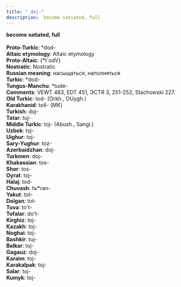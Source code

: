 ```yaml
---
title: " doj-"
description:  become satiated, full
---
```

<strong> become satiated, full</strong><br><br>
<strong>Proto-Turkic</strong>:  *dod-<br>
<strong>Altaic etymology</strong>:  Altaic etymology<br>
<strong> Proto-Altaic</strong>:  {*t`odV}<br>
<strong>Nostratic</strong>:  Nostratic<br>
<strong>Russian meaning</strong>:  насыщаться, наполняться<br>
<strong>Turkic</strong>:  *dod-<br>
<strong>Tungus-Manchu</strong>:  *tude-<br>
<strong>Comments</strong>:  VEWT 483, EDT 451, ЭСТЯ 3, 251-252, Stachowski 227.<br>
<strong>Old Turkic</strong>:  tod- (Orkh., OUygh.)<br>
<strong>Karakhanid</strong>:  toδ- (MK)<br>
<strong>Turkish</strong>:  doj-<br>
<strong>Tatar</strong>:  tuj-<br>
<strong>Middle Turkic</strong>:  toj- (Abush., Sangl.)<br>
<strong>Uzbek</strong>:  tọj-<br>
<strong>Uighur</strong>:  toj-<br>
<strong>Sary-Yughur</strong>:  toz-<br>
<strong>Azerbaidzhan</strong>:  doj-<br>
<strong>Turkmen</strong>:  doj-<br>
<strong>Khakassian</strong>:  tos-<br>
<strong>Shor</strong>:  tos-<br>
<strong>Oyrat</strong>:  toj-<br>
<strong>Halaj</strong>:  tod-<br>
<strong>Chuvash</strong>:  tъʷran-<br>
<strong>Yakut</strong>:  tot-<br>
<strong>Dolgan</strong>:  tot-<br>
<strong>Tuva</strong>:  to't-<br>
<strong>Tofalar</strong>:  do't-<br>
<strong>Kirghiz</strong>:  toj-<br>
<strong>Kazakh</strong>:  toj-<br>
<strong>Noghai</strong>:  toj-<br>
<strong>Bashkir</strong>:  tuj-<br>
<strong>Balkar</strong>:  toj-<br>
<strong>Gagauz</strong>:  doj-<br>
<strong>Karaim</strong>:  toj-<br>
<strong>Karakalpak</strong>:  toj-<br>
<strong>Salar</strong>:  toj-<br>
<strong>Kumyk</strong>:  toj-<br>


